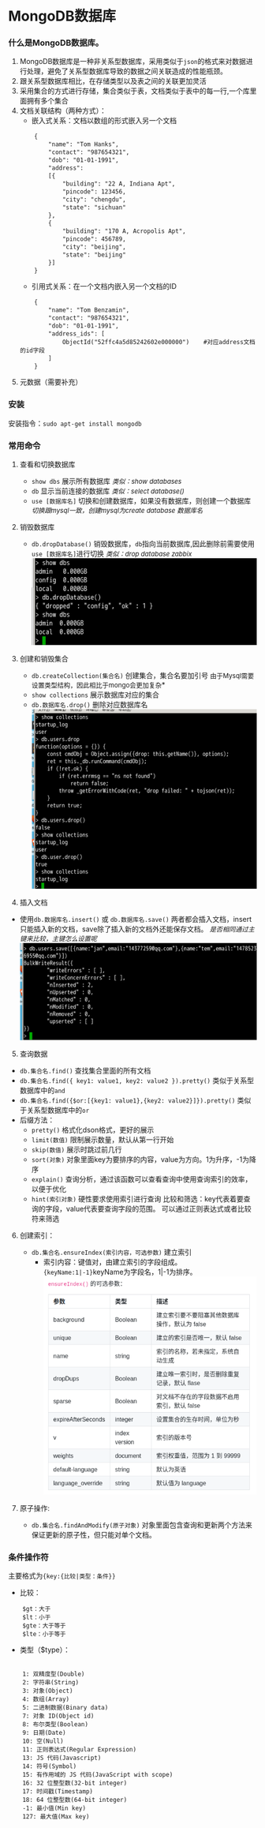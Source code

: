 # MongoDB数据库

### 什么是MongoDB数据库。
1. MongoDB数据库是一种非关系型数据库，采用类似于`json`的格式来对数据进行处理，避免了关系型数据库导致的数据之间关联造成的性能瓶颈。
2. 跟关系型数据库相比，在存储类型以及表之间的关联更加灵活
3. 采用集合的方式进行存储，集合类似于表，文档类似于表中的每一行,一个库里面拥有多个集合
4. 文档关联结构（两种方式）：
    - 嵌入式关系：文档以数组的形式嵌入另一个文档
    ```
        {
            "name": "Tom Hanks",
            "contact": "987654321",
            "dob": "01-01-1991",
            "address":
            [{
                "building": "22 A, Indiana Apt",
                "pincode": 123456,
                "city": "chengdu",
                "state": "sichuan"
            },
            {
                "building": "170 A, Acropolis Apt",
                "pincode": 456789,
                "city": "beijing",
                "state": "beijing"
            }]
        }
    ```
    - 引用式关系：在一个文档内嵌入另一个文档的ID
    ```
        {
            "name": "Tom Benzamin",
            "contact": "987654321",
            "dob": "01-01-1991",
            "address_ids": [
                ObjectId("52ffc4a5d85242602e000000")    #对应address文档的id字段
            ]
        }
    ```
5. 元数据（需要补充）


### 安装
安装指令：`sudo apt-get install mongodb`

### 常用命令
1. 查看和切换数据库
    - `show dbs` 展示所有数据库 *<font size=2>类似：show databases</font>* 
    - `db` 显示当前连接的数据库 *<font size=2>类似：select database()</font>* 
    - `use [数据库名]` 切换和创建数据库，如果没有数据库，则创建一个数据库  *<font size=2>切换跟mysql一致，创建mysql为create database 数据库名</font>*

2. 销毁数据库
    - `db.dropDatabase()` 销毁数据库，`db`指向当前数据库,因此删除前需要使用`use [数据库名]`进行切换   *<font size=2>类似：drop database zabbix</font>* 
![avatar](/数据库/MongoDB/销毁数据库.png)

3. 创建和销毁集合
    - `db.createCollection(集合名)` 创建集合，集合名要加引号 <font size=2>由于Mysql需要设置类型结构，因此相比于mongo会更加复杂</font>* 
    - `show collections` 展示数据库对应的集合
    - `db.数据库名.drop()` 删除对应数据库名
    ![avatar](/数据库/MongoDB/销毁集合.png)

4. 插入文档
 - 使用`db.数据库名.insert()` 或 `db.数据库名.save()` 两者都会插入文档，insert只能插入新的文档，save除了插入新的文档外还能保存文档。 *<font size=2>是否相同通过主键来比较，主键怎么设置呢</font>*
  ![avatar](/数据库/MongoDB/插入文档.png)

5. 查询数据
 - `db.集合名.find()` 查找集合里面的所有文档
 - `db.集合名.find({ key1: value1, key2: value2 }).pretty()` 类似于关系型数据库中的`and`
 - `db.集合名.find({$or:[{key1: value1},{key2: value2}]}).pretty()` 类似于关系型数据库中的`or`
 - 后缀方法：
    - `pretty()` 格式化dson格式，更好的展示
    - `limit(数值)`  限制展示数量，默认从第一行开始
    - `skip(数值)`   展示时跳过前几行
    - `sort(对象)`   对象里面key为要排序的内容，value为方向。1为升序，-1为降序
    - `explain()`  查询分析，通过该函数可以查看查询中使用查询索引的效率，以便于优化
    - `hint(索引对象)` 硬性要求使用索引进行查询
比较和筛选：key代表着要查询的字段，value代表要查询字段的范围。
可以通过正则表达式或者比较符来筛选

6. 创建索引：
    - `db.集合名.ensureIndex(索引内容，可选参数)` 建立索引
        - 索引内容：键值对，由建立索引的字段组成。`{keyName:1|-1}`keyName为字段名，1|-1为排序。
         ![avatar](/数据库/MongoDB/索引.png)

7. 原子操作:
    - `db.集合名.findAndModify(原子对象)`  对象里面包含查询和更新两个方法来保证更新的原子性，但只能对单个文档。
    


### 条件操作符
主要格式为`{key:{比较|类型：条件}}`
- 比较：
```
    $gt：大于
    $lt：小于
    $gte：大于等于
    $lte：小于等于

```
- 类型（$type）：
```

    1: 双精度型(Double)
    2: 字符串(String)
    3: 对象(Object)
    4: 数组(Array)
    5: 二进制数据(Binary data)
    7: 对象 ID(Object id)
    8: 布尔类型(Boolean)
    9: 日期(Date)
    10: 空(Null)
    11: 正则表达式(Regular Expression)
    13: JS 代码(Javascript)
    14: 符号(Symbol)
    15: 有作用域的 JS 代码(JavaScript with scope)
    16: 32 位整型数(32-bit integer)
    17: 时间戳(Timestamp)
    18: 64 位整型数(64-bit integer)
    -1: 最小值(Min key)
    127: 最大值(Max key)

```